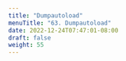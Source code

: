```yaml
---
title: "Dumpautoload"
menuTitle: "63. Dumpautoload"
date: 2022-12-24T07:47:01-08:00
draft: false
weight: 55
---
```

